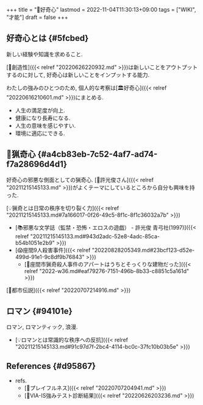 +++
title = "📝好奇心"
lastmod = 2022-11-04T11:30:13+09:00
tags = ["WIKI", "才能"]
draft = false
+++

## 好奇心とは {#5fcbed}

新しい経験や知識を求めること.

[📝創造性]({{< relref "20220626220932.md" >}})は新しいことをアウトプットするのに対して, 好奇心は新しいことをインプットする能力.

わたしの強みのひとつのため, 個人的な考察は[🏛好奇心]({{< relref "20220616210601.md" >}})にまとめる.

-   人生の満足度が向上.
-   健康になり長寿になる.
-   人生の意味を感じやすい.
-   環境に適応にできる.


## 📝猟奇心 {#a4cb83eb-7c52-4af7-ad74-f7a28696d4d1}

好奇心の邪悪な側面としての猟奇心. [👨許光俊さん]({{< relref "20211215145133.md" >}})がよくテーマにしているところから自分も興味を持った.

[💡猟奇とは日常の秩序を切り裂く力]({{< relref "20211215145133.md#7a166017-0f26-49c5-8f1c-8f1c36032a7b" >}})

-   [📚邪悪な文学誌（監禁・恐怖・エロスの遊戯） - 許光俊 青弓社(1997)]({{< relref "20211215145133.md#943d2adc-52e8-4adc-85ca-b54b1051e2b9" >}})
-   [😱座間9人殺害事件]({{< relref "20220828205349.md#23bcf123-d52e-499d-91e1-9c8df9b76843" >}})
    -   [💭座間市猟奇殺人事件のアパートはうちとそっくりな建物だった]({{< relref "2022-w36.md#eaf79276-7151-496b-8b33-c8851c5a161d" >}})

[🔖都市伝説]({{< relref "20220707214916.md" >}})


## ロマン {#94101e}

ロマン, ロマンティック, 浪漫.

-   [💡ロマンとは常識的な秩序への反抗]({{< relref "20211215145133.md#91c97d7f-2bc4-4114-bc0c-37fc10b03b5e" >}})


## References {#d95867}

-   refs.
    -   [📝プレイフルネス]({{< relref "20220707204941.md" >}})
    -   [🦊VIA-IS強みテスト診断結果]({{< relref "20220626203236.md" >}})
